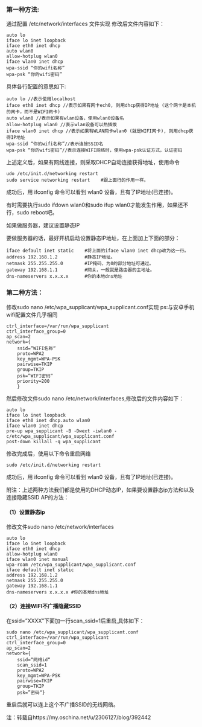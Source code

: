 ### 第一种方法:
通过配置 /etc/network/interfaces 文件实现
修改后文件内容如下：

```$xslt
auto lo
iface lo inet loopback
iface eth0 inet dhcp
auto wlan0
allow-hotplug wlan0
iface wlan0 inet dhcp
wpa-ssid “你的wifi名称”
wpa-psk “你的wifi密码”
```

具体各行配置的意思如下:
```$xslt
auto lo //表示使用localhost
iface eth0 inet dhcp //表示如果有网卡ech0, 则用dhcp获得IP地址 (这个网卡是本机的网卡，而不是WIFI网卡)
auto wlan0 //表示如果有wlan设备，使用wlan0设备名
allow-hotplug wlan0 //表示wlan设备可以热插拨
iface wlan0 inet dhcp //表示如果有WLAN网卡wlan0 (就是WIFI网卡), 则用dhcp获得IP地址
wpa-ssid “你的wifi名称”//表示连接SSID名
wpa-psk “你的wifi密码”//表示连接WIFI网络时，使用wpa-psk认证方式，认证密码
```
上述定义后，如果有网线连接，则采取DHCP自动连接获得地址，使用命令

```$xslt
udo /etc/init.d/networking restart
sudo service networking restart    #跟上面行的作用一样。
```
成功后，用 ifconfig 命令可以看到 wlan0 设备，且有了IP地址(已连接)。

有时需要执行sudo ifdown wlan0和sudo ifup wlan0才能发生作用，如果还不行，sudo reboot吧。

如果做服务器，建议设置静态IP

要做服务器的话，最好开机启动设置静态IP地址，在上面加上下面的部分：
```$xslt
iface default inet static    #将上面的iface wlan0 inet dhcp改为这一行。
address 192.168.1.2          #静态IP地址。
netmask 255.255.255.0        #IP掩码，为0的部分地址可通过。
gateway 192.168.1.1          #网关，一般就是路由器的主地址。
dns-nameservers x.x.x.x      #你的本地dns地址
```
### 第二种方法：
修改sudo nano /etc/wpa_supplicant/wpa_supplicant.conf实现 ps:与安卓手机wifi配置文件几乎相同
```$xslt
ctrl_interface=/var/run/wpa_supplicant
ctrl_interface_group=0
ap_scan=2
network={
    ssid=“WIFI名称“
    proto=WPA2
    key_mgmt=WPA-PSK
    pairwise=TKIP
    group=TKIP
    psk=”WIFI密码“
    priority=200
    }
```
然后修改文件sudo nano /etc/network/interfaces,修改后的文件内容如下：
```$xslt
auto lo
iface lo inet loopback
iface eth0 inet dhcp.auto wlan0
iface wlan0 inet dhcp
pre-up wpa_supplicant -B -Dwext -iwlan0 -c/etc/wpa_supplicant/wpa_supplicant.conf
post-down killall -q wpa_supplicant
```
修改完成后，使用以下命令重启网络
```$xslt
sudo /etc/init.d/networking restart
```
成功后，用 ifconfig 命令可以看到 wlan0 设备，且有了IP地址(已连接)。

附注：上述两种方法我们都是使用的DHCP动态IP，如果要设置静态ip方法和以及连接隐藏SSID AP的方法：

#### （1）设置静态ip
修改文件sudo nano /etc/network/interfaces
```$xslt
auto lo
iface lo inet loopback
iface eth0 inet dhcp
allow-hotplug wlan0
iface wlan0 inet manual
wpa-roam /etc/wpa_supplicant/wpa_supplicant.conf
iface default inet static
address 192.168.1.2
netmask 255.255.255.0
gateway 192.168.1.1
dns-nameservers x.x.x.x #你的本地dns地址
```

#### （2）连接WIFI不广播隐藏SSID
在ssid=”XXXX”下面加一行scan_ssid=1后重启,具体如下：
```$xslt
sudo nano /etc/wpa_supplicant/wpa_supplicant.conf
ctrl_interface=/var/run/wpa_supplicant
ctrl_interface_group=0
ap_scan=2
network={
    ssid=“网络id“
    scan_ssid=1
    proto=WPA2
    key_mgmt=WPA-PSK
    pairwise=TKIP
    group=TKIP
    psk=”密码“}
```
重启后就可以连上这个不广播SSID的无线网络。


注：转载自https://my.oschina.net/u/2306127/blog/392442